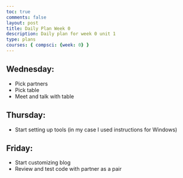 ```yaml
---
toc: true
comments: false
layout: post
title: Daily Plan Week 0
description: Daily plan for week 0 unit 1
type: plans
courses: { compsci: {week: 0} }
---
```


## Wednesday:
- Pick partners
- Pick table
- Meet and talk with table

## Thursday:
- Start setting up tools (in my case I used instructions for Windows)

## Friday:
- Start customizing blog
- Review and test code with partner as a pair
